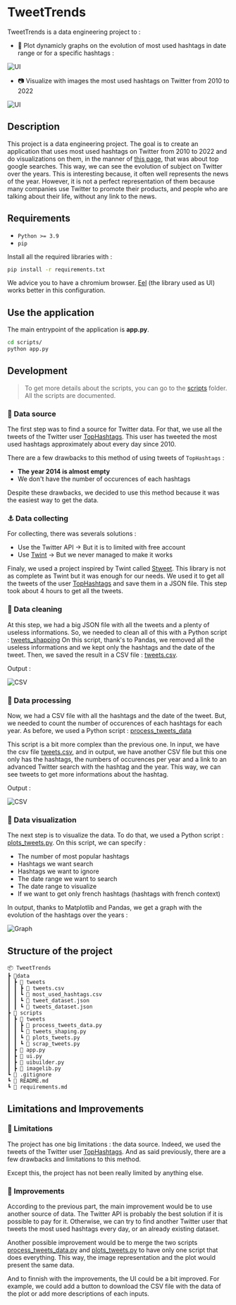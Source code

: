 # TweetTrends

TweetTrends is a data engineering project to :

- 🔎 Plot dynamicly graphs on the evolution of most used hashtags in date range or for a specific hashtags :

![UI](assets/ui_1.png)

- 📷 Visualize with images the most used hashtags on Twitter from 2010 to 2022

![UI](assets/ui_2.png)

## Description

This project is a data engineering project. The goal is to create an application that uses most used hashtags on Twitter from 2010 to 2022 and do visualizations on them, in the manner of [this page](https://www.visualcapitalist.com/20-years-of-top-trending-google-searches/), that was about top google searches. This way, we can see the evolution of subject on Twitter over the years. This is interesting because,  it often well represents the news of the year. However, it is not a perfect representation of them because many companies use Twitter to promote their products, and people who are talking about their life, without any link to the news.

## Requirements

- `Python >= 3.9`
- `pip`

Install all the required libraries with :

```bash
pip install -r requirements.txt
```

We advice you to have a chromium browser. [Eel](https://github.com/python-eel/Eel) (the library used as UI) works better in this configuration.

## Use the application

The main entrypoint of the application is **app.py**.

```bash
cd scripts/
python app.py
```

## Development

> To get more details about the scripts, you can go to the [scripts](scripts/tweets/) folder. All the scripts are documented.

### 📕 Data source

The first step was to find a source for Twitter data. For that, we use all the tweets of the Twitter user [TopHashtags](https://twitter.com/TopHashtags). This user has tweeted the most used hashtags approximately about every day since 2010.

There are a few drawbacks to this method of using tweets of `TopHashtags` :

- **The year 2014 is almost empty**
- We don't have the number of occurences of each hashtags

Despite these drawbacks, we decided to use this method because it was the easiest way to get the data.

### ⚓ Data collecting

For collecting, there was severals solutions :

- Use the Twitter API -> But it is to limited with free account
- Use [Twint](https://github.com/twintproject/twint) -> But we never managed to make it works

Finaly, we used a project inspired by Twint called [Stweet](https://github.com/markowanga/stweet). This library is not as complete as Twint but it was enough for our needs. We used it to get all the tweets of the user [TopHashtags](https://twitter.com/TopHashtags) and save them in a JSON file. This step took about 4 hours to get all the tweets.

### 🚿 Data cleaning

At this step, we had a big JSON file with all the tweets and a plenty of useless informations. So, we needed to clean all of this with a Python script : [tweets_shapping](scripts/tweets/tweets_shaping.py)
On this script, thank's to Pandas, we removed all the useless informations and we kept only the hashtags and the date of the tweet. Then, we saved the result in a CSV file : [tweets.csv](data/tweets/tweets.csv).

Output :

![CSV](assets/csv_1.png)

### 🎯 Data processing

Now, we had a CSV file with all the hashtags and the date of the tweet. But, we needed to count the number of occurences of each hashtags for each year. As before, we used a Python script : [process_tweets_data](scripts/tweets/process_tweets_data.py)

This script is a bit more complex than the previous one. In input, we have the csv file [tweets.csv](data/tweets/tweets.csv), and in output, we have another CSV file but this one only has the hashtags, the numbers of occurences per year and a link to an advanced Twitter search with the hashtag and the year. This way, we can see tweets to get more informations about the hashtag.

Output :

![CSV](assets/csv_2.png)

### 💎 Data visualization

The next step is to visualize the data. To do that, we used a Python script : [plots_tweets.py](scripts/tweets/plots_tweets.py). On this script, we can specify :

- The number of most popular hashtags
- Hashtags we want search
- Hashtags we want to ignore
- The date range we want to search
- The date range to visualize
- If we want to get only french hashtags (hashtags with french context)

In output, thanks to Matplotlib and Pandas, we get a graph with the evolution of the hashtags over the years :

![Graph](assets/plot_example.png)

## Structure of the project

```text
📦 TweetTrends
┣ 📂data
┃ ┣ 📂 tweets
┃ ┃ ┣ 📜 tweets.csv
┃ ┃ ┗ 📜 most_used_hashtags.csv
┃ ┃ ┗ 📜 tweet_dataset.json
┃ ┃ ┗ 📜 tweets_dataset.json
┣ 📂 scripts
┃ ┣ 📂 tweets
┃ ┃ ┣ 📜 process_tweets_data.py
┃ ┃ ┗ 📜 tweets_shaping.py
┃ ┃ ┗ 📜 plots_tweets.py
┃ ┃ ┗ 📜 scrap_tweets.py
┃ ┣ 📜 app.py
┃ ┣ 📜 ui.py
┃ ┣ 📜 uibuilder.py
┃ ┣ 📜 imagelib.py
┗ 📜 .gitignore
┗ 📜 README.md
┗ 📜 requirements.md
```

## Limitations and Improvements

### 🚫 Limitations

The project has one big limitations : the data source. Indeed, we used the tweets of the Twitter user [TopHashtags](https://twitter.com/TopHashtags). And as said previously, there are a few drawbacks and limitations to this method.

Except this, the project has not been really limited by anything else.

### 🚧 Improvements

According to the previous part, the main improvement would be to use another source of data. The Twitter API is probably the best solution if it is possible to pay for it. Otherwise, we can try to find another Twitter user that tweets the most used hashtags every day, or an already existing dataset.

Another possible improvement would be to merge the two scripts [process_tweets_data.py](scripts/tweets/process_tweets_data.py) and [plots_tweets.py](scripts/tweets/plots_tweets.py) to have only one script that does everything. This way, the image representation and the plot would present the same data.

And to finnish with the improvements, the UI could be a bit improved. For example, we could add a button to download the CSV file with the data of the plot or add more descriptions of each inputs.
